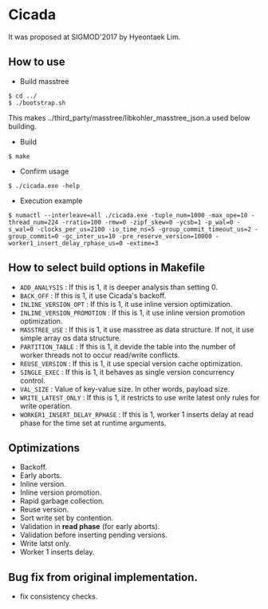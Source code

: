 # Cicada
It was proposed at SIGMOD'2017 by Hyeontaek Lim.

## How to use
- Build masstree
```
$ cd ../
$ ./bootstrap.sh
```
This makes ../third_party/masstree/libkohler_masstree_json.a used below building.
- Build 
```
$ make
```
- Confirm usage 
```
$ ./cicada.exe -help
```
- Execution example 
```
$ numactl --interleave=all ./cicada.exe -tuple_num=1000 -max_ope=10 -thread_num=224 -rratio=100 -rmw=0 -zipf_skew=0 -ycsb=1 -p_wal=0 -s_wal=0 -clocks_per_us=2100 -io_time_ns=5 -group_commit_timeout_us=2 -group_commit=0 -gc_inter_us=10 -pre_reserve_version=10000 -worker1_insert_delay_rphase_us=0 -extime=3
```

## How to select build options in Makefile
- `ADD_ANALYSIS` : If this is 1, it is deeper analysis than setting 0.
- `BACK_OFF` : If this is 1, it use Cicada's backoff.
- `INLINE_VERSION_OPT` : If this is 1, it use inline version optimization.
- `INLINE_VERSION_PROMOTION` : If this is 1, it use inline version promotion optimization.
- `MASSTREE_USE` : If this is 1, it use masstree as data structure. If not, it use simple array αs data structure.
- `PARTITION_TABLE` : If this is 1, it devide the table into the number of worker threads not to occur read/write conflicts.
- `REUSE_VERSION` : If this is 1, it use special version cache optimization.
- `SINGLE_EXEC` : If this is 1, it behaves as single version concurrency control.
- `VAL_SIZE` : Value of key-value size. In other words, payload size.
- `WRITE_LATEST_ONLY` : If this is 1, it restricts to use write latest only rules for write operation.
- `WORKER1_INSERT_DELAY_RPHASE` : If this is 1, worker 1 inserts delay at read phase for the time set at runtime arguments.

## Optimizations
- Backoff.
- Early aborts.
- Inline version.
- Inline version promotion.
- Rapid garbage collection.
- Reuse version.
- Sort write set by contention.
- Validation in **read phase** (for early aborts).
- Validation before inserting pending versions.
- Write latst only.
- Worker 1 inserts delay.

## Bug fix from original implementation.
- fix consistency checks.
